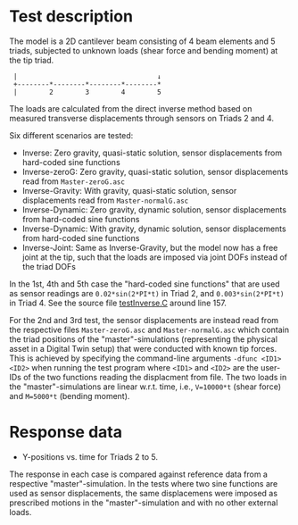 <!---
  SPDX-FileCopyrightText: 2023 SAP SE

  SPDX-License-Identifier: Apache-2.0

  This file is part of FEDEM - https://openfedem.org
--->

# Test description

The model is a 2D cantilever beam consisting of 4 beam elements and 5 triads,
subjected to unknown loads (shear force and bending moment) at the tip triad.
```
 |                                   ↓
 +--------*--------*--------*--------*
 |        2        3        4        5
```
The loads are calculated from the direct inverse method based on measured
transverse displacements through sensors on Triads 2 and 4.

Six different scenarios are tested:

* Inverse: Zero gravity, quasi-static solution,
           sensor displacements from hard-coded sine functions
* Inverse-zeroG: Zero gravity, quasi-static solution,
                 sensor displacements read from `Master-zeroG.asc`
* Inverse-Gravity: With gravity, quasi-static solution,
                   sensor displacements read from `Master-normalG.asc`
* Inverse-Dynamic: Zero gravity, dynamic solution,
                   sensor displacements from hard-coded sine functions
* Inverse-Dynamic: With gravity, dynamic solution,
                   sensor displacements from hard-coded sine functions
* Inverse-Joint: Same as Inverse-Gravity, but the model now has a free joint
                 at the tip, such that the loads are imposed via joint DOFs
                 instead of the triad DOFs

In the 1st, 4th and 5th case the "hard-coded sine functions" that are used as
sensor readings are `0.02*sin(2*PI*t)` in Triad 2, and `0.003*sin(2*PI*t)` in Triad 4.
See the source file [testInverse.C](https://github.com/SAM/fedem-solvers/blob/main/src/vpmSolver/vpmSolverTests/testInverse.C) around line 157.

For the 2nd and 3rd test, the sensor displacements are instead read from the
respective files `Master-zeroG.asc` and `Master-normalG.asc` which contain the
triad positions of the "master"-simulations (representing the physical asset in
a Digital Twin setup) that were conducted with known tip forces.
This is achieved by specifying the command-line arguments `-dfunc <ID1> <ID2>`
when running the test program where `<ID1>` and `<ID2>` are the user-IDs of the
two functions reading the displacment from file. The two loads in the
"master"-simulations are linear w.r.t. time, i.e., `V=10000*t` (shear force)
and `M=5000*t` (bending moment).

# Response data

* Y-positions vs. time for Triads 2 to 5.

The response in each case is compared against reference data from a respective
"master"-simulation. In the tests where two sine functions are used as sensor
displacements, the same displacemens were imposed as prescribed motions in the
"master"-simulation and with no other external loads.
